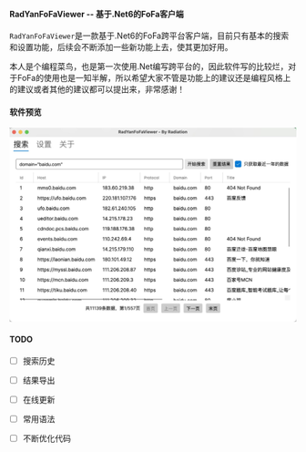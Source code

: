 #### RadYanFoFaViewer -- 基于.Net6的FoFa客户端

`RadYanFoFaViewer`是一款基于.Net6的FoFa跨平台客户端，目前只有基本的搜索和设置功能，后续会不断添加一些新功能上去，使其更加好用。

本人是个编程菜鸟，也是第一次使用.Net编写跨平台的，因此软件写的比较烂，对于FoFa的使用也是一知半解，所以希望大家不管是功能上的建议还是编程风格上的建议或者其他的建议都可以提出来，非常感谢！

#### 软件预览

![](./screenshot.jpg)

#### TODO

- [ ]  搜索历史

- [ ]  结果导出

- [ ]  在线更新

- [ ]  常用语法

- [ ]  不断优化代码


